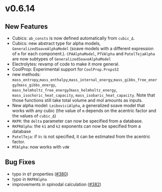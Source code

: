 # v0.6.14

## New Features

- Cubics: `ab_consts` is now defined automatically from `cubic_Δ`.
- Cubics: new abstract type for alpha models, `GeneralizedSoaveAlphaModel` (soave models with a different expression of `m` for each component.). `CPAAlphaModel`, `PTVAlpha` and `PatelTejaAlpha` are now subtypes of `GeneralizedSoaveAlphaModel`
- Electrolytes: revamp of code to make it more general.
- CoolProp: Experimental support for `CoolProp.PropsSI`
- new methods: `mass_entropy`,`mass_enthalpy`,`mass_internal_energy`,`mass_gibbs_free_energy`/`mass_gibbs_energy`, `mass_helmholtz_free_energy`/`mass_helmholtz_energy`, `mass_isochoric_heat_capacity`, `mass_isobaric_heat_capacity`. Note that those functions still take total volume and mol amounts as inputs.
- New alpha model: `LeiboviciAlpha`, a generalized soave model that works with any cubic (the value of `m` depends on the acentric factor and the values of `cubic_Δ`)
- `RKPR`: the `delta` parameter can now be specified from a database.
- `RKPRAlpha`: the `k1` and `k2` exponents can now be specified from a database
- `PatelTeja`: if `Vc` is not specified, it can be estimated from the acentric factor.
- `MTAlpha`: now works with `vdW`

## Bug Fixes

- typo in `QT` properties ([#380](https://github.com/ClapeyronThermo/Clapeyron.jl/issues/380))
- typo in `RKPRAlpha`
- improvements in spinodal calculation ([#382](https://github.com/ClapeyronThermo/Clapeyron.jl/discussions/382))
